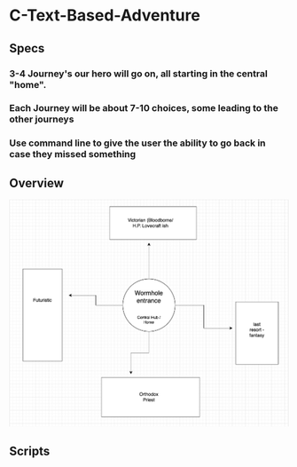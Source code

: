 # C-Text-Based-Adventure

## Specs

### 3-4 Journey's our hero will go on, all starting in the central "home". 

### Each Journey will be about 7-10 choices, some leading to the other journeys

### Use command line to give the user the ability to go back in case they missed something

## Overview

![overview](https://github.com/DaCandyCorn/C-Text-Based-Adventure/blob/main/images/overview.png)

## Scripts
